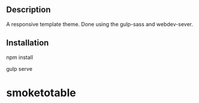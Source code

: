 ## Description

A responsive template theme. Done using the gulp-sass and webdev-sever.

## Installation

npm install

gulp serve
# smoketotable

